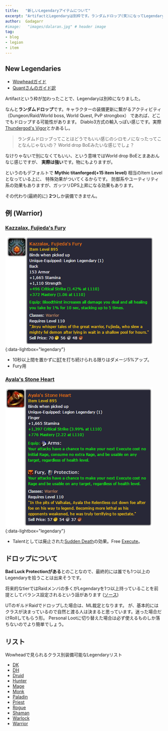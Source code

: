 ```yaml
---
title:   "新しいLegendaryアイテムについて"
excerpt: "ArtifactとLegendaryは別枠です。ランダムドロップ(笑)になってLegendary(笑)かと思いきや実際強いので持ってると持ってないとで差がでる。"
author:  Gadagarr
#image:   "images/dalaran.jpg" # header image
tag:
- blog
- legion
- item
---
```


## New Legendaries

- [Wowheadガイド](http://www.wowhead.com/guide=4149)
- [Quantさんのガイド訳](http://sentokun.blogspot.jp/2016/07/legendary-item.html)

Artifactという枠が加わったことで、Legendaryは別枠になりました。

なんと**ランダムドロップ**です。キャラクターの装備更新に繋がるアクティビティ（Dungeon/Raid/World boss, World Quest, PvP strongbox）
であれば、どこでもドロップする可能性があります。
Diablo3方式の輸入っぽい感じです。実際[Thundergod's Vigor](http://www.wowdb.com/items/137089-thundergods-vigor)とかあるし。

> ランダムドロップってことはどうでもいい感じのシロモノになったってことなんじゃないの？ World drop BoEみたいな感じでしょ？

なけりゃないで別になくてもいい、という意味ではWorld drop BoEとまあおんなじ感じですが、
**実際は強い**です。物にもよりますが。

というのもデフォルトで **Mythic titanforged(+15 item level)** 相当のItem Levelとなっている上に、
特殊効果がついてくるからです。
防御系やユーティリティ系の効果もありますが、ガッツリDPS上昇になる効果もあります。

その代わり(最終的に) **2つ**しか装備できません。

## 例 (Warrior)

### [Kazzalax, Fujieda's Fury](http://www.wowdb.com/items/137053-kazzalax-fujiedas-fury)
[![Kazzalax](/images/kazzalax.png)](/images/kazzalax.png){:data-lightbox="legendary"}

- 10秒以上間を置かずに[BT](http://www.wowdb.com/spells/23881-bloodthirst)を打ち続けられる限りはダメージ5%アップ。
- Fury用

### [Ayala's Stone Heart](http://www.wowdb.com/items/137052-ayalas-stone-heart)
[![Ayala](/images/ayala.png)](/images/ayala.png){:data-lightbox="legendary"}

- Talentとしては廃止された[Sudden Death](http://www.wowdb.com/spells/52437-sudden-death)の効果。Free [Execute](http://www.wowdb.com/spells/163201-execute)。

## ドロップについて
**Bad Luck Protectionがある**とのことなので、最終的には誰でも1つ以上のLegendaryを拾うことは出来そうです。

将来的なtierではRaidメンバの多くがLegendaryを1つ以上持っていることを前提としてバランス設定されるという話があります
([ソース](http://www.mmo-champion.com/content/5756-Legion-Summit-Dev-Interviews))

UTのギルドRaidでドロップした場合は、ML裁定となります。
が、基本的にはクラスが決まっているので自然と渡る人は決まると思っています。迷った場合だけRollしてもらう形。
Personal Lootに切り替えた場合は必ず使えるものしか落ちないのでより簡単でしょう。

## リスト
Wowheadで見られるクラス別装備可能なLegendaryリスト

- [DK](http://www.wowhead.com/items/min-level:800/class:6/quality:5?filter=82;2;70003)
- [DH](http://www.wowhead.com/items/min-level:800/class:12/quality:5?filter=82;2;70003)
- [Druid](http://www.wowhead.com/items/min-level:800/class:11/quality:5?filter=82;2;70003)
- [Hunter](http://www.wowhead.com/items/min-level:800/class:3/quality:5?filter=82;2;70003)
- [Mage](http://www.wowhead.com/items/min-level:800/class:8/quality:5?filter=82;2;70003)
- [Monk](http://www.wowhead.com/items/min-level:800/class:10/quality:5?filter=82;2;70003)
- [Paladin](http://www.wowhead.com/items/min-level:800/class:2/quality:5?filter=82;2;70003)
- [Priest](http://www.wowhead.com/items/min-level:800/class:5/quality:5?filter=82;2;70003)
- [Rogue](http://www.wowhead.com/items/min-level:800/class:4/quality:5?filter=82;2;70003)
- [Shaman](http://www.wowhead.com/items/min-level:800/class:7/quality:5?filter=82;2;70003)
- [Warlock](http://www.wowhead.com/items/min-level:800/class:9/quality:5?filter=82;2;70003)
- [Warrior](http://www.wowhead.com/items/min-level:800/class:1/quality:5?filter=82;2;70003)
